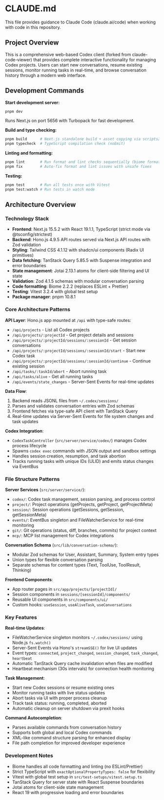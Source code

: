 # CLAUDE.md

This file provides guidance to Claude Code (claude.ai/code) when working with code in this repository.

## Project Overview

This is a comprehensive web-based Codex client (forked from claude-code-viewer) that provides complete interactive functionality for managing Codex projects. Users can start new conversations, resume existing sessions, monitor running tasks in real-time, and browse conversation history through a modern web interface.

## Development Commands

**Start development server:**
```bash
pnpm dev
```
Runs Next.js on port 5656 with Turbopack for fast development.

**Build and type checking:**
```bash
pnpm build      # Next.js standalone build + asset copying via scripts/build.sh
pnpm typecheck  # TypeScript compilation check (noEmit)
```

**Linting and formatting:**
```bash
pnpm lint       # Run format and lint checks sequentially (biome format + biome check)
pnpm fix        # Auto-fix format and lint issues with unsafe fixes
```

**Testing:**
```bash
pnpm test       # Run all tests once with Vitest
pnpm test:watch # Run tests in watch mode
```

## Architecture Overview

### Technology Stack
- **Frontend**: Next.js 15.5.2 with React 19.1.1, TypeScript (strict mode via @tsconfig/strictest)
- **Backend**: Hono.js 4.9.5 API routes served via Next.js API routes with Zod validation
- **Styling**: Tailwind CSS 4.1.12 with shadcn/ui components (Radix UI primitives)
- **Data fetching**: TanStack Query 5.85.5 with Suspense integration and error boundaries
- **State management**: Jotai 2.13.1 atoms for client-side filtering and UI state
- **Validation**: Zod 4.1.5 schemas with modular conversation parsing
- **Code formatting**: Biome 2.2.2 (replaces ESLint + Prettier)
- **Testing**: Vitest 3.2.4 with global test setup
- **Package manager**: pnpm 10.8.1

### Core Architecture Patterns

**API Layer**: Hono.js app mounted at `/api` with type-safe routes:
- `/api/projects` - List all Codex projects
- `/api/projects/:projectId` - Get project details and sessions
- `/api/projects/:projectId/sessions/:sessionId` - Get session conversations
- `/api/projects/:projectId/sessions/:sessionId/start` - Start new Codex task
- `/api/projects/:projectId/sessions/:sessionId/continue` - Continue existing session
- `/api/tasks/:taskId/abort` - Abort running task
- `/api/tasks/alive` - Get all running tasks
- `/api/events/state_changes` - Server-Sent Events for real-time updates

**Data Flow**:
1. Backend reads JSONL files from `~/.codex/sessions/`
2. Parses and validates conversation entries with Zod schemas
3. Frontend fetches via type-safe API client with TanStack Query
4. Real-time updates via Server-Sent Events for file system changes and task updates

**Codex Integration**:
- `CodexTaskController` (`src/server/service/codex/`) manages Codex process lifecycle
- Spawns `codex exec` commands with JSON output and sandbox settings
- Handles session creation, resumption, and task abortion
- Tracks running tasks with unique IDs (ULID) and emits status changes via EventBus

### File Structure Patterns

**Server Services** (`src/server/service/`):
- `codex/`: Codex task management, session parsing, and process control
- `project/`: Project operations (getProjects, getProject, getProjectMeta)
- `session/`: Session operations (getSessions, getSession, getSessionMeta)
- `events/`: EventBus singleton and FileWatcherService for real-time monitoring
- `git/`: Git operations (status, diff, branches, commits) for project context
- `mcp/`: MCP list management for Codex integrations

**Conversation Schema** (`src/lib/conversation-schema/`):
- Modular Zod schemas for User, Assistant, Summary, System entry types
- Union types for flexible conversation parsing
- Separate schemas for content types (Text, ToolUse, ToolResult, Thinking)

**Frontend Components**:
- App router pages in `src/app/projects/[projectId]/`
- Session components in `sessions/[sessionId]/components/`
- Reusable UI components in `src/components/ui/`
- Custom hooks: `useSession`, `useAliveTask`, `useConversations`

### Key Features

**Real-time Updates**:
- FileWatcherService singleton monitors `~/.codex/sessions/` using Node.js `fs.watch()`
- Server-Sent Events via Hono's `streamSSE()` for live UI updates
- Event types: `connected`, `project_changed`, `session_changed`, `task_changed`, `heartbeat`
- Automatic TanStack Query cache invalidation when files are modified
- Heartbeat mechanism (30s intervals) for connection health monitoring

**Task Management**:
- Start new Codex sessions or resume existing ones
- Monitor running tasks with live status updates
- Abort tasks via UI with proper process cleanup
- Track task status: running, completed, aborted
- Automatic cleanup on server shutdown via prexit hooks

**Command Autocompletion**:
- Parses available commands from conversation history
- Supports both global and local Codex commands
- XML-like command structure parsing for enhanced display
- File path completion for improved developer experience

### Development Notes

- Biome handles all code formatting and linting (no ESLint/Prettier)
- Strict TypeScript with `exactOptionalPropertyTypes: false` for flexibility
- Vitest with global test setup in `src/test-setups/vitest.setup.ts`
- TanStack Query for server state with React Suspense boundaries
- Jotai atoms for client-side state management
- React 19 with progressive loading and error boundaries
